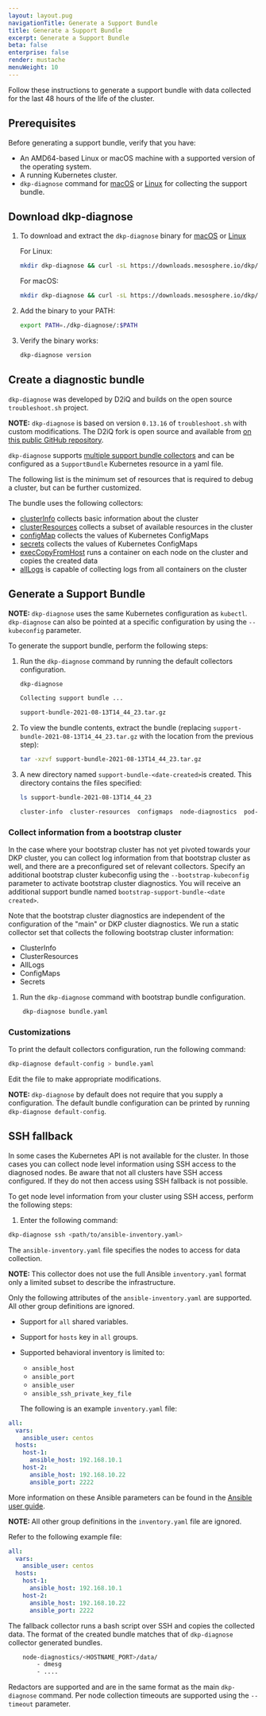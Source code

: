 ```yaml
---
layout: layout.pug
navigationTitle: Generate a Support Bundle
title: Generate a Support Bundle
excerpt: Generate a Support Bundle
beta: false
enterprise: false
render: mustache
menuWeight: 10
---
```


Follow these instructions to generate a support bundle with data collected for the last 48 hours of the life of the cluster.

## Prerequisites

Before generating a support bundle, verify that you have:

- An AMD64-based Linux or macOS machine with a supported version of the operating system.
- A running Kubernetes cluster.
- `dkp-diagnose` command for [macOS][dkp-diagnostics-darwin] or [Linux][dkp-diagnostics-linux] for collecting the support bundle.

## Download dkp-diagnose

1.  To download and extract the `dkp-diagnose` binary for [macOS][dkp-diagnostics-darwin] or [Linux][dkp-diagnostics-linux]

    For Linux:

    ```bash
    mkdir dkp-diagnose && curl -sL https://downloads.mesosphere.io/dkp/dkp-diagnose_v0.4.1_linux_amd64.tar.gz | tar -xz -C ./dkp-diagnose/
    ```

    For macOS:

    ```bash
    mkdir dkp-diagnose && curl -sL https://downloads.mesosphere.io/dkp/dkp-diagnose_v0.4.1_darwin_amd64.tar.gz | tar -xz -C ./dkp-diagnose/
    ```

1.  Add the binary to your PATH:

    ```bash
    export PATH=./dkp-diagnose/:$PATH
    ```

1.  Verify the binary works:

    ```bash
    dkp-diagnose version
    ```

## Create a diagnostic bundle

`dkp-diagnose` was developed by D2iQ and builds on the open source `troubleshoot.sh` project.

<p class="message--note"><strong>NOTE:</strong> <code>dkp-diagnose</code> is based on version <code>0.13.16</code> of <code>troubleshoot.sh</code> with custom modifications. The D2iQ fork is open source and available from <a href="https://github.com/mesosphere/troubleshoot">on this public GitHub repository</a>.</p>

`dkp-diagnose` supports [multiple support bundle collectors][troubleshoot-collectors] and
can be configured as a `SupportBundle` Kubernetes resource in a yaml file.

The following list is the minimum set of resources that is required to debug a cluster, but can be further customized.

The bundle uses the following collectors:

- [clusterInfo][clusterInfo-collector] collects basic information about the cluster
- [clusterResources][clusterResources-collector] collects a subset of available resources in the cluster
- [configMap][configMap-collector] collects the values of Kubernetes ConfigMaps
- [secrets][secrets-collector] collects the values of Kubernetes ConfigMaps
- [execCopyFromHost](/custom-collectors#execcopyfromhost_collector) runs a container on each node on the cluster and copies the created data
- [allLogs](/custom-collectors#alllogs_collector) is capable of collecting logs from all containers on the cluster

## Generate a Support Bundle

<p class="message--note"><strong>NOTE: </strong><code>dkp-diagnose</code> uses the same Kubernetes configuration as <code>kubectl</code>. <code>dkp-diagnose</code> can also be pointed at a specific configuration by using the <code>--kubeconfig</code> parameter.</p>

To generate the support bundle, perform the following steps:

1.  Run the `dkp-diagnose` command by running the default collectors configuration.

    ```bash
    dkp-diagnose
    ```

    ```sh
    Collecting support bundle ...

    support-bundle-2021-08-13T14_44_23.tar.gz
    ```

1.  To view the bundle contents, extract the bundle (replacing `support-bundle-2021-08-13T14_44_23.tar.gz` with the location from the previous step):

    ```bash
    tar -xzvf support-bundle-2021-08-13T14_44_23.tar.gz
    ```

1.  A new directory named `support-bundle-<date-created>`is created. This directory contains the files specified:

    ```bash
    ls support-bundle-2021-08-13T14_44_23
    ```

    ```sh
    cluster-info  cluster-resources  configmaps  node-diagnostics  pod-logs  secrets  version.yaml
    ```

### Collect information from a bootstrap cluster

In the case where your bootstrap cluster has not yet pivoted towards your DKP cluster, you can collect log information from that bootstrap cluster as well, and there are a preconfigured set of relevant collectors. Specify an additional bootstrap cluster kubeconfig using the `--bootstrap-kubeconfig` parameter to activate bootstrap cluster diagnostics. You will receive an additional support bundle named `bootstrap-support-bundle-<date created>`.

Note that the bootstrap cluster diagnostics are independent of the configuration of the "main" or DKP cluster diagnostics. We run a static collector set that collects the following bootstrap cluster information:

- ClusterInfo
- ClusterResources
- AllLogs
- ConfigMaps
- Secrets

1. Run the `dkp-diagnose` command with bootstrap bundle configuration.

```bash
    dkp-diagnose bundle.yaml
```

### Customizations

To print the default collectors configuration, run the following command:

```bash
dkp-diagnose default-config > bundle.yaml
```

Edit the file to make appropriate modifications.

<p class="message--note"><strong>NOTE: </strong><code>dkp-diagnose</code> by default does not require that you supply a configuration. The default bundle configuration can be printed by running <code>dkp-diagnose default-config</code>.</p>

## SSH fallback

In some cases the Kubernetes API is not available for the cluster. In those cases you can collect node level information using SSH access to the diagnosed nodes. Be aware that not all clusters have SSH access configured. If they do not then access using SSH fallback is not possible.

To get node level information from your cluster using SSH access, perform the following steps:

1. Enter the following command:

```bash
dkp-diagnose ssh <path/to/ansible-inventory.yaml>
```

The `ansible-inventory.yaml` file specifies the nodes to access for data collection.

<p class="message--note"><strong>NOTE: </strong>This collector does not use the full Ansible <code>inventory.yaml</code> format only a limited subset to describe the infrastructure.</p>

Only the following attributes of the `ansible-inventory.yaml` are supported. All other group definitions are ignored.

-   Support for `all` shared variables.
-   Support for `hosts` key in `all` groups.
-   Supported behavioral inventory is limited to:
    - `ansible_host`
    - `ansible_port`
    - `ansible_user`
    - `ansible_ssh_private_key_file`

    The following is an example `inventory.yaml` file:

```yaml
all:
  vars:
    ansible_user: centos
  hosts:
    host-1:
      ansible_host: 192.168.10.1
    host-2:
      ansible_host: 192.168.10.22
      ansible_port: 2222
```

More information on these Ansible parameters can be found in the [Ansible user guide](https://docs.ansible.com/ansible/latest/user_guide/intro_inventory.html#connecting-to-hosts-behavioral-inventory-parameters).

<p class="message--note"><strong>NOTE: </strong>All other group definitions in the <code>inventory.yaml</code> file are ignored.</p>

Refer to the following example file:

```yaml
all:
  vars:
    ansible_user: centos
  hosts:
    host-1:
      ansible_host: 192.168.10.1
    host-2:
      ansible_host: 192.168.10.22
      ansible_port: 2222
```

The fallback collector runs a bash script over SSH and copies the collected data. The format of the created bundle matches that of `dkp-diagnose` collector generated bundles.

```sh
    node-diagnostics/<HOSTNAME_PORT>/data/
        - dmesg
        - ....
```

Redactors are supported and are in the same format as the main `dkp-diagnose` command. Per node collection timeouts are supported using the `--timeout` parameter.

[clusterInfo-collector]: https://troubleshoot.sh/docs/collect/cluster-info/
[clusterResources-collector]: https://troubleshoot.sh/docs/collect/cluster-resources/
[configMap-collector]: https://troubleshoot.sh/docs/collect/configmap/
[copyFromHost-collector]: https://troubleshoot.sh/docs/collect/copy-from-host/
[dkp-diagnostics-darwin]: https://downloads.mesosphere.io/dkp/dkp-diagnose_v0.4.1_darwin_amd64.tar.gz
[dkp-diagnostics-linux]: https://downloads.mesosphere.io/dkp/dkp-diagnose_v0.4.1_linux_amd64.tar.gz
[exec-collector]: https://troubleshoot.sh/docs/collect/exec/
[logs-collector]: https://troubleshoot.sh/docs/collect/logs/
[secrets-collector]: https://troubleshoot.sh/docs/collect/secret/
[troubleshoot-collectors]: https://troubleshoot.sh/docs/collect/all/
